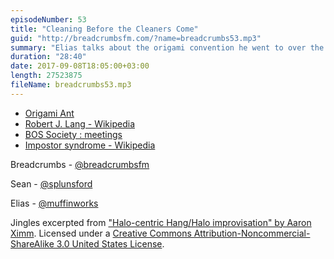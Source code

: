 ```yaml
---
episodeNumber: 53
title: "Cleaning Before the Cleaners Come"
guid: "http://breadcrumbsfm.com/?name=breadcrumbs53.mp3"
summary: "Elias talks about the origami convention he went to over the weekend, and he and Sean discuss the usefulness (or not) of learning about things before going to such events."
duration: "28:40"
date: 2017-09-08T18:05:00+03:00
length: 27523875
fileName: breadcrumbs53.mp3
---
```


- [Origami Ant](http://d.pr/i/JmXPnB)
- [Robert J. Lang - Wikipedia](https://en.wikipedia.org/wiki/Robert_J._Lang?wprov=sfti1)
- [BOS Society : meetings](http://www.britishorigami.info/society/meetings/cons.php)
- [Impostor syndrome - Wikipedia](https://en.wikipedia.org/wiki/Impostor_syndrome?wprov=sfti1)

Breadcrumbs - [@breadcrumbsfm](https://twitter.com/breadcrumbsfm)

Sean - [@splunsford](https://twitter.com/splunsford)

Elias - [@muffinworks](https://twitter.com/muffinworks)

Jingles excerpted from [ "Halo-centric Hang/Halo improvisation" by Aaron Ximm](http://freemusicarchive.org/music/aaron_ximm/handpans_and_the_hang/). Licensed under a [Creative Commons Attribution-Noncommercial-ShareAlike 3.0 United States License](http://creativecommons.org/licenses/by-nc-sa/3.0/us/).